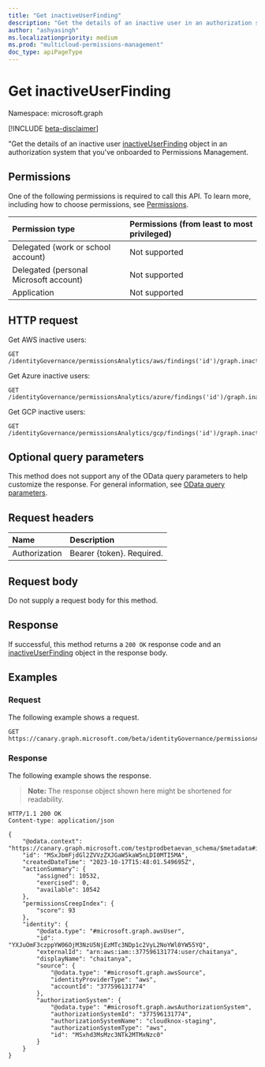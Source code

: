 ```yaml
---
title: "Get inactiveUserFinding"
description: "Get the details of an inactive user in an authorization system that you've onboarded to Permissions Management."
author: "ashyasingh"
ms.localizationpriority: medium
ms.prod: "multicloud-permissions-management"
doc_type: apiPageType
---
```


# Get inactiveUserFinding
Namespace: microsoft.graph

[!INCLUDE [beta-disclaimer](../../includes/beta-disclaimer.md)]

"Get the details of an inactive user [inactiveUserFinding](../resources/inactiveuserfinding.md) object in an authorization system that you've onboarded to Permissions Management.


## Permissions
One of the following permissions is required to call this API. To learn more, including how to choose permissions, see [Permissions](/graph/permissions-reference).

|Permission type|Permissions (from least to most privileged)|
|:---|:---|
|Delegated (work or school account)|Not supported|
|Delegated (personal Microsoft account)|Not supported|
|Application|Not supported|


## HTTP request

Get AWS inactive users:
<!-- {
  "blockType": "ignored"
}
-->
```http
GET /identityGovernance/permissionsAnalytics/aws/findings('id')/graph.inactiveUserFinding
```

Get Azure inactive users:
<!-- {
  "blockType": "ignored"
}
-->
```http
GET /identityGovernance/permissionsAnalytics/azure/findings('id')/graph.inactiveUserFinding
```

Get GCP inactive users:
<!-- {
  "blockType": "ignored"
}
-->
```http
GET /identityGovernance/permissionsAnalytics/gcp/findings('id')/graph.inactiveUserFinding
```

## Optional query parameters
This method does not support any of the OData query parameters to help customize the response. For general information, see [OData query parameters](/graph/query-parameters).


## Request headers
|Name|Description|
|:---|:---|
|Authorization|Bearer {token}. Required.|

## Request body
Do not supply a request body for this method.

## Response

If successful, this method returns a `200 OK` response code and an [inactiveUserFinding](../resources/inactiveuserfinding.md) object in the response body.

## Examples

### Request
The following example shows a request.
<!-- {
  "blockType": "request",
  "name": "get_inactiveuserfinding"
}
-->
```http
GET https://canary.graph.microsoft.com/beta/identityGovernance/permissionsAnalytics/aws/findings('MSxJbmFjdGl2ZVVzZXJGaW5kaW5nLDI0MTI5MA')/microsoft.graph.inactiveUserFinding
```


### Response
The following example shows the response.
>**Note:** The response object shown here might be shortened for readability.
<!-- {
  "blockType": "response",
  "truncated": true,
  "@odata.type": "microsoft.graph.inactiveUserFinding"
}
-->
```http
HTTP/1.1 200 OK
Content-type: application/json

{
    "@odata.context": "https://canary.graph.microsoft.com/testprodbetaevan_schema/$metadata#identityGovernance/permissionsAnalytics/aws/findings/microsoft.graph.inactiveUserFinding/$entity",
    "id": "MSxJbmFjdGl2ZVVzZXJGaW5kaW5nLDI0MTI5MA",
    "createdDateTime": "2023-10-17T15:48:01.549695Z",
    "actionSummary": {
        "assigned": 10532,
        "exercised": 0,
        "available": 10542
    },
    "permissionsCreepIndex": {
        "score": 93
    },
    "identity": {
        "@odata.type": "#microsoft.graph.awsUser",
        "id": "YXJuOmF3czppYW06OjM3NzU5NjEzMTc3NDp1c2VyL2NoYWl0YW55YQ",
        "externalId": "arn:aws:iam::377596131774:user/chaitanya",
        "displayName": "chaitanya",
        "source": {
            "@odata.type": "#microsoft.graph.awsSource",
            "identityProviderType": "aws",
            "accountId": "377596131774"
        },
        "authorizationSystem": {
            "@odata.type": "#microsoft.graph.awsAuthorizationSystem",
            "authorizationSystemId": "377596131774",
            "authorizationSystemName": "cloudknox-staging",
            "authorizationSystemType": "aws",
            "id": "MSxhd3MsMzc3NTk2MTMxNzc0"
        }
    }
}
```
